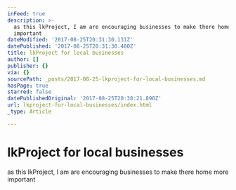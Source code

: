 ```yaml
---
inFeed: true
description: >-
  as this lkProject, I am are encouraging businesses to make there home more
  important
dateModified: '2017-08-25T20:31:30.131Z'
datePublished: '2017-08-25T20:31:30.480Z'
title: lkProject for local businesses
author: []
publisher: {}
via: {}
sourcePath: _posts/2017-08-25-lkproject-for-local-businesses.md
hasPage: true
starred: false
datePublishedOriginal: '2017-08-25T20:30:21.890Z'
url: lkproject-for-local-businesses/index.html
_type: Article

---
```

# lkProject for local businesses

as this lkProject, I am are encouraging businesses to make there home more important